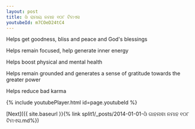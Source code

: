```yaml
---
layout: post
title: ଓଁ ରାମାୟ ନମାହ ୧୦୮ ଟିମଏସ
youtubeId: m7COeD24tC4
---
```

 
 
Helps get goodness, bliss and peace and God's blessings
 
Helps remain focused, help generate inner energy 
 
Helps boost physical and mental health 
 
Helps remain grounded and generates a sense of gratitude towards the greater power 
 
Helps reduce bad karma
 
 
 
 


{% include youtubePlayer.html id=page.youtubeId %}
 
[Next]({{ site.baseurl }}{% link  split1/_posts/2014-01-01-ଓଁ ଗାହନାଵା ନମାହ ୧୦୮ ଟିମଏସ.md%})
 

